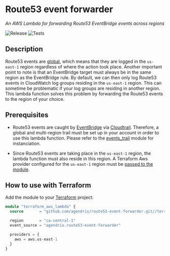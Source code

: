 # Route53 event forwarder

_An AWS Lambda for forwarding Route53 EventBridge events across regions_

![Release](https://github.com/agendrix/route53-event-forwarder/workflows/Release/badge.svg) ![Tests](https://github.com/agendrix/route53-event-forwarder/workflows/Tests/badge.svg?branch=main)

## Description

Route53 events are [global](https://docs.aws.amazon.com/awscloudtrail/latest/userguide/cloudtrail-concepts.html#cloudtrail-concepts-global-service-events), which means that they are logged in the `us-east-1` region regardless of where the action took place. Another important point to note is that an EventBridge target must always be in the same region as the EventBridge rule. By default, we can then only log Route53 events in CloudWatch log groups residing in the `us-east-1` region. This can sometime be problematic if your log groups are residing in another region. This lambda function solves this problem by forwarding the Route53 events to the region of your choice.

## Prerequisites

- Route53 events are caught by [EventBridge](https://aws.amazon.com/eventbridge/) via [Cloudtrail](https://aws.amazon.com/cloudtrail/).
  Therefore, a global and multi-region trail must be set up in your account in order to use this lambda function. Please refer to the [events_trail](https://github.com/agendrix/terraform/tree/master/modules/events_trail) module for instanciation.

- Since Route53 events are taking place in the `us-east-1` region, the lambda function must also reside in this region. A Terraform Aws provider configured for the `us-east-1` region must be [passed to the module](https://www.terraform.io/docs/configuration/meta-arguments/module-providers.html).

## How to use with Terraform

Add the module to your [Terraform](https://www.terraform.io/) project:

```terraform
module "terraform_aws_lambda" {
  source       = "github.com/agendrix/route53-event-forwarder.git//terraform?ref=v0.2.0"

  region       = "ca-central-1"
  event_source = "agendrix.route53-event-forwarder"

  providers = {
    aws = aws.us-east-1
  }
}
```

